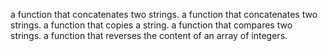  a function that concatenates two strings.
a function that concatenates two strings.
a function that copies a string.
 a function that compares two strings.
a function that reverses the content of an array of integers.
